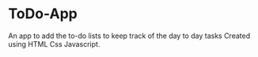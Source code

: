 # ToDo-App
An app to add the to-do lists to keep track of the day to day tasks
Created using HTML Css Javascript.
